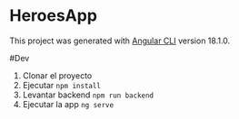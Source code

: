 # HeroesApp

This project was generated with [Angular CLI](https://github.com/angular/angular-cli) version 18.1.0.

#Dev

1. Clonar el proyecto
2. Ejecutar `npm install`
3. Levantar backend `npm run backend`
4. Ejecutar la app `ng serve`
